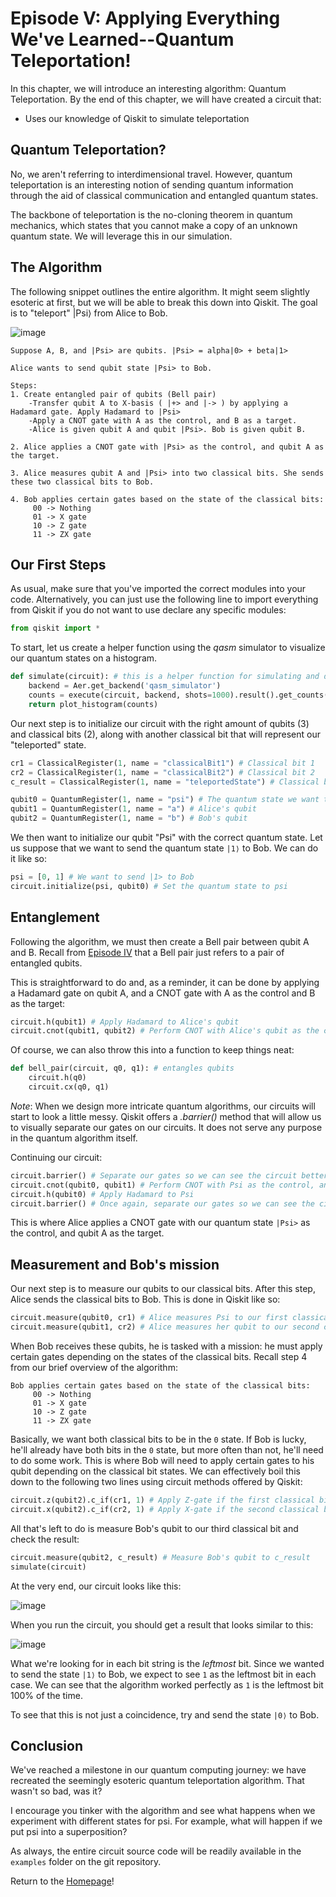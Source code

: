 # Episode V: Applying Everything We've Learned--Quantum Teleportation!

In this chapter, we will introduce an interesting algorithm: Quantum Teleportation. By the end of this chapter, we will have created a circuit that:
- Uses our knowledge of Qiskit to simulate teleportation

## Quantum Teleportation?

No, we aren't referring to interdimensional travel. However, quantum teleportation is an interesting notion of sending quantum information through the aid of classical communication and entangled quantum states.

The backbone of teleportation is the no-cloning theorem in quantum mechanics, which states that you cannot make a copy of an unknown quantum state. We will leverage this in our simulation.

## The Algorithm

The following snippet outlines the entire algorithm. It might seem slightly esoteric at first, but we will be able to break this down into Qiskit. The goal is to "teleport" |Psi⟩ from Alice to Bob.

![image](images/luke.png)

```
Suppose A, B, and |Psi> are qubits. |Psi> = alpha|0> + beta|1>

Alice wants to send qubit state |Psi> to Bob.

Steps:
1. Create entangled pair of qubits (Bell pair)
	-Transfer qubit A to X-basis ( |+> and |-> ) by applying a Hadamard gate. Apply Hadamard to |Psi>
	-Apply a CNOT gate with A as the control, and B as a target.
	-Alice is given qubit A and qubit |Psi>. Bob is given qubit B.

2. Alice applies a CNOT gate with |Psi> as the control, and qubit A as the target.

3. Alice measures qubit A and |Psi> into two classical bits. She sends these two classical bits to Bob.

4. Bob applies certain gates based on the state of the classical bits:
	 00 -> Nothing
	 01 -> X gate
	 10 -> Z gate
	 11 -> ZX gate
```

## Our First Steps

As usual, make sure that you've imported the correct modules into your code. Alternatively, you can just use the following line to import everything from Qiskit if you do not want to use declare any specific modules:

```python
from qiskit import *
```

To start, let us create a helper function using the *qasm* simulator to visualize our quantum states on a histogram.

```python
def simulate(circuit): # this is a helper function for simulating and displaying a histogram
    backend = Aer.get_backend('qasm_simulator')
    counts = execute(circuit, backend, shots=1000).result().get_counts()
    return plot_histogram(counts)
```


Our next step is to initialize our circuit with the right amount of qubits (3) and classical bits (2), along with another classical bit that will represent our "teleported" state. 

```python
cr1 = ClassicalRegister(1, name = "classicalBit1") # Classical bit 1
cr2 = ClassicalRegister(1, name = "classicalBit2") # Classical bit 2
c_result = ClassicalRegister(1, name = "teleportedState") # Classical bit that represents our result

qubit0 = QuantumRegister(1, name = "psi") # The quantum state we want to send
qubit1 = QuantumRegister(1, name = "a") # Alice's qubit
qubit2 = QuantumRegister(1, name = "b") # Bob's qubit
```

We then want to initialize our qubit "Psi" with the correct quantum state. Let us suppose that we want to send the quantum state `|1⟩` to Bob. We can do it like so:

```python
psi = [0, 1] # We want to send |1> to Bob
circuit.initialize(psi, qubit0) # Set the quantum state to psi
```

## Entanglement 

Following the algorithm, we must then create a Bell pair between qubit A and B. Recall from [Episode IV](https://kevinfreyberg.github.io/Qiskit-Crash-Course/seminar-4/) that a Bell pair just refers to a pair of entangled qubits. 

This is straightforward to do and, as a reminder, it can be done by applying a Hadamard gate on qubit A, and a CNOT gate with A as the control and B as the target:

```python
circuit.h(qubit1) # Apply Hadamard to Alice's qubit
circuit.cnot(qubit1, qubit2) # Perform CNOT with Alice's qubit as the control, and Bob's qubit as the target
```

Of course, we can also throw this into a function to keep things neat:

```python
def bell_pair(circuit, q0, q1): # entangles qubits
    circuit.h(q0) 
    circuit.cx(q0, q1) 
```

*Note*: When we design more intricate quantum algorithms, our circuits will start to look a little messy. Qiskit offers a *.barrier()* method that will allow us to visually separate our gates on our circuits. It does not serve any purpose in the quantum algorithm itself.

Continuing our circuit:

```python
circuit.barrier() # Separate our gates so we can see the circuit better
circuit.cnot(qubit0, qubit1) # Perform CNOT with Psi as the control, and Alice's qubit as the target
circuit.h(qubit0) # Apply Hadamard to Psi
circuit.barrier() # Once again, separate our gates so we can see the circuit better
```

This is where Alice applies a CNOT gate with our quantum state `|Psi>` as the control, and qubit A as the target.

## Measurement and Bob's mission

Our next step is to measure our qubits to our classical bits. After this step, Alice sends the classical bits to Bob. This is done in Qiskit like so:

```python
circuit.measure(qubit0, cr1) # Alice measures Psi to our first classical bit
circuit.measure(qubit1, cr2) # Alice measures her qubit to our second classical bit
```

When Bob receives these qubits, he is tasked with a mission: he must apply certain gates depending on the states of the classical bits. Recall step 4 from our brief overview of the algorithm:

```
Bob applies certain gates based on the state of the classical bits:
	 00 -> Nothing
	 01 -> X gate
	 10 -> Z gate
	 11 -> ZX gate
```

Basically, we want both classical bits to be in the `0` state. If Bob is lucky, he'll already have both bits in the `0` state, but more often than not, he'll need to do some work. This is where Bob will need to apply certain gates to his qubit depending on the classical bit states. We can effectively boil this down to the following two lines using circuit methods offered by Qiskit:

```python
circuit.z(qubit2).c_if(cr1, 1) # Apply Z-gate if the first classical bit is 1
circuit.x(qubit2).c_if(cr2, 1) # Apply X-gate if the second classical bit is 1
```

All that's left to do is measure Bob's qubit to our third classical bit and check the result:

```python
circuit.measure(qubit2, c_result) # Measure Bob's qubit to c_result
simulate(circuit)
```

At the very end, our circuit looks like this:

![image](images/circuit.png)

When you run the circuit, you should get a result that looks similar to this:

![image](images/results.png)

What we're looking for in each bit string is the *leftmost* bit. Since we wanted to send the state `|1⟩` to Bob, we expect to see `1` as the leftmost bit in each case. We can see that the algorithm worked perfectly as `1` is the leftmost bit 100% of the time. 

To see that this is not just a coincidence, try and send the state `|0⟩` to Bob. 

## Conclusion

We've reached a milestone in our quantum computing journey: we have recreated the seemingly esoteric quantum teleportation algorithm. That wasn't so bad, was it? 

I encourage you tinker with the algorithm and see what happens when we experiment with different states for psi. For example, what will happen if we put psi into a superposition?

As always, the entire circuit source code will be readily available in the `examples` folder on the git repository. 

Return to the [Homepage](https://kevinfreyberg.github.io/Qiskit-Crash-Course/)!






































